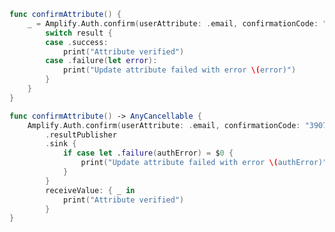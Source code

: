 <amplify-block-switcher>

<amplify-block name="Listener (iOS 11+)">

```swift
func confirmAttribute() {
    _ = Amplify.Auth.confirm(userAttribute: .email, confirmationCode: "390739") { result in
        switch result {
        case .success:
            print("Attribute verified")
        case .failure(let error):
            print("Update attribute failed with error \(error)")
        }
    }
}
```

</amplify-block>

<amplify-block name="Combine (iOS 13+)">

```swift
func confirmAttribute() -> AnyCancellable {
    Amplify.Auth.confirm(userAttribute: .email, confirmationCode: "390739")
        .resultPublisher
        .sink {
            if case let .failure(authError) = $0 {
                print("Update attribute failed with error \(authError)")
            }
        }
        receiveValue: { _ in
            print("Attribute verified")
        }
}
```

</amplify-block>

</amplify-block-switcher>
